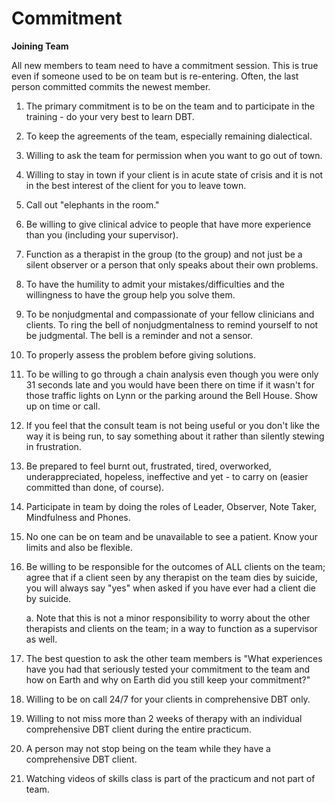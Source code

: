 # Commitment

**Joining Team**

All new members to team need to have a commitment session.  This is true even if someone used to be on team but is re-entering.  Often, the last person committed commits the newest member. 

1. The primary commitment is to be on the team and to participate in the training - do your very best to learn DBT.

2. To keep the agreements of the team, especially remaining dialectical.

3. Willing to ask the team for permission when you want to go out of town. 

4. Willing to stay in town if your client is in acute state of crisis and it is not in the best interest of the client for you to leave town.

5. Call out "elephants in the room."

6. Be willing to give clinical advice to people that have more experience than you (including your supervisor).

7.	Function as a therapist in the group (to the group) and not just be a silent observer or a person that only speaks about their own problems.

8.	To have the humility to admit your mistakes/difficulties and the willingness to have the group help you solve them.

9.	To be nonjudgmental and compassionate of your fellow clinicians and clients.  To ring the bell of nonjudgmentalness to remind yourself to not be judgmental.  The bell is a reminder and not a sensor.

10.	To properly assess the problem before giving solutions.

11.	To be willing to go through a chain analysis even though you were only 31 seconds late and you would have been there on time if it wasn't for those traffic lights on Lynn or the parking around the Bell House.  Show up on time or call.

12.	If you feel that the consult team is not being useful or you don't like the way it is being run, to say something about it rather than silently stewing in frustration. 

13.	Be prepared to feel burnt out, frustrated, tired, overworked, underappreciated, hopeless, ineffective and yet - to carry on (easier committed than done, of course).

14.	Participate in team by doing the roles of Leader, Observer, Note Taker, Mindfulness and Phones.

15.	No one can be on team and be unavailable to see a patient.  Know your limits and also be flexible.

16.	Be willing to be responsible for the outcomes of ALL clients on the team; agree that if a client seen by any therapist on the team dies by suicide, you will always say "yes" when asked if you have ever had a client die by suicide. 

    a. Note that this is not a minor responsibility to worry about the other therapists and clients on the team; in a way to function as a supervisor as well.

17.	The best question to ask the other team members is "What experiences have you had that seriously tested your commitment to the team and how on Earth and why on Earth did you still keep your commitment?"

18.	Willing to be on call 24/7 for your clients in comprehensive DBT only.

19.	Willing to not miss more than 2 weeks of therapy with an individual comprehensive DBT client during the entire practicum.

20.	A person may not stop being on the team while they have a comprehensive DBT client.

21.	Watching videos of skills class is part of the practicum and not part of team. 

